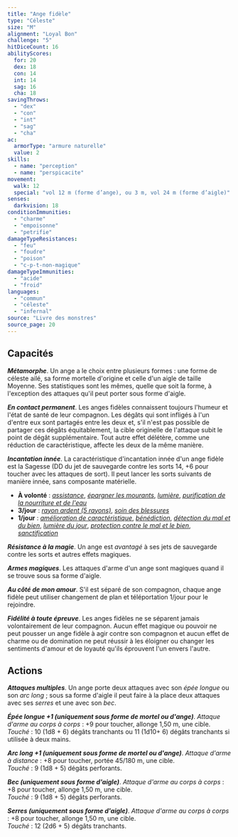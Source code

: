 ```yaml
---
title: "Ange fidèle"
type: "Céleste"
size: "M"
alignment: "Loyal Bon"
challenge: "5"
hitDiceCount: 16
abilityScores:
  for: 20
  dex: 18
  con: 14
  int: 14
  sag: 16
  cha: 18
savingThrows:
  - "dex"
  - "con"
  - "int"
  - "sag"
  - "cha"
ac:
  armorType: "armure naturelle"
  value: 2
skills:
  - name: "perception"
  - name: "perspicacite"
movement:
  walk: 12
  special: "vol 12 m (forme d’ange), ou 3 m, vol 24 m (forme d’aigle)"
senses:
  darkvision: 18
conditionImmunities:
  - "charme"
  - "empoisonne"
  - "petrifie"
damageTypeResistances:
  - "feu"
  - "foudre"
  - "poison"
  - "c-p-t-non-magique"
damageTypeImmunities:
  - "acide"
  - "froid"
languages:
  - "commun"
  - "céleste"
  - "infernal"
source: "Livre des monstres"
source_page: 20
---
```

## Capacités
_**Métamorphe**_. Un ange a le choix entre plusieurs formes : une forme de céleste ailé, sa forme mortelle d'origine et celle d'un aigle de taille Moyenne. Ses statistiques sont les mêmes, quelle que soit la forme, à l'exception des attaques qu'il peut porter sous forme d'aigle.

_**En contact permanent**_. Les anges fidèles connaissent toujours l'humeur et l'état de santé de leur compagnon. Les dégâts qui sont infligés à l'un d'entre eux sont partagés entre les deux et, s'il n'est pas possible de partager ces dégâts équitablement, la cible originelle de l'attaque subit le point de dégât supplémentaire. Tout autre effet délétère, comme une réduction de caractéristique, affecte les deux de la même manière.

_**Incantation innée**_. La caractéristique d'incantation innée d'un ange fidèle est la Sagesse (DD du jet de sauvegarde contre les sorts 14, +6 pour toucher avec les attaques de sort). Il peut lancer les sorts suivants de manière innée, sans composante matérielle.
* **À volonté** : [_assistance_](/grimoire/assistance/), [_épargner les mourants_](/grimoire/epargner-les-mourants/), [_lumière_](/grimoire/lumiere/), [_purification de la nourriture et de l'eau_](/grimoire/purification-de-la-nourriture-et-de-l-eau/)
* **3/jour** : [_rayon ardent (5 rayons)_](/grimoire/rayon-ardent/), [_soin des blessures_](/grimoire/soin-des-blessures/)
* **1/jour** : [_amélioration de caractéristique_](/grimoire/amelioration-de-caracteristique/), [_bénédiction_](/grimoire/benediction/), [_détection du mal et du bien_](/grimoire/detection-du-mal-et-du-bien/), [_lumière du jour_](/grimoire/lumiere-du-jour/), [_protection contre le mal et le bien_](/grimoire/protection-contre-le-mal-et-le-bien/), [_sanctification_](/grimoire/sanctification/)

_**Résistance à la magie**_. Un ange est _avantagé_ à ses jets de sauvegarde contre les sorts et autres effets magiques.

_**Armes magiques**_. Les attaques d'arme d'un ange sont magiques quand il se trouve sous sa forme d'aigle.

_**Au côté de mon amour**_. S'il est séparé de son compagnon, chaque ange fidèle peut utiliser changement de plan et téléportation 1/jour pour le rejoindre.

_**Fidélité à toute épreuve**_. Les anges fidèles ne se séparent jamais volontairement de leur compagnon. Aucun effet magique ou pouvoir ne peut pousser un ange fidèle à agir contre son compagnon et aucun effet de charme ou de domination ne peut réussir à les éloigner ou changer les sentiments d'amour et de loyauté qu'ils éprouvent l'un envers l'autre.

## Actions
_**Attaques multiples**_. Un ange porte deux attaques avec son _épée longue_ ou son _arc long_ ; sous sa forme d'aigle il peut faire à la place deux attaques avec ses _serres_ et une avec son _bec_.

_**Épée longue +1 (uniquement sous forme de mortel ou d'ange)**_. _Attaque d'arme au corps à corps_ : +9 pour toucher, allonge 1,50 m, une cible.  
_Touché_ : 10 (1d8 + 6) dégâts tranchants ou 11 (1d10+ 6) dégâts tranchants si utilisée à deux mains.

_**Arc long +1 (uniquement sous forme de mortel ou d'ange)**_. _Attaque d'arme à distance_ : +8 pour toucher, portée 45/180 m, une cible.  
_Touché_ : 9 (1d8 + 5) dégâts perforants.

_**Bec (uniquement sous forme d'aigle)**_. _Attaque d'arme au corps à corps_ : +8 pour toucher, allonge 1,50 m, une cible.  
_Touché_ : 9 (1d8 + 5) dégâts perforants.

_**Serres (uniquement sous forme d'aigle)**_. _Attaque d'arme au corps à corps_ : +8 pour toucher, allonge 1,50 m, une cible.  
_Touché_ : 12 (2d6 + 5) dégâts tranchants.
